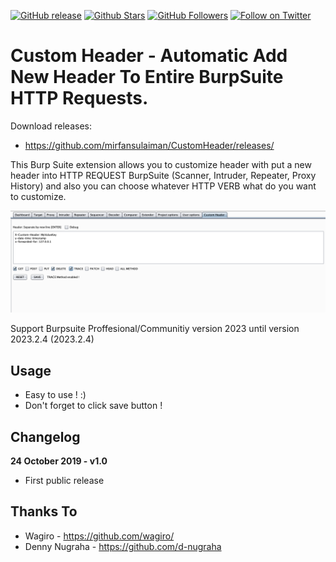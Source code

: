 [![GitHub release](https://img.shields.io/github/release/mirfansulaiman/CustomHeader.svg)](https://github.com/mirfansulaiman/CustomHeader/releases) 
[![Github Stars](https://img.shields.io/github/stars/mirfansulaiman/CustomHeader.svg?style=social&label=Stars)](https://github.com/mirfansulaiman/CustomHeader/) 
[![GitHub Followers](https://img.shields.io/github/followers/mirfansulaiman.svg?style=social&label=Follow)](https://github.com/mirfansulaiman/CustomHeader/)
[![Follow on Twitter](https://img.shields.io/twitter/follow/mirfansulaiman.svg?style=social&label=Follow)](https://twitter.com/intent/follow?screen_name=mirfansulaiman)

# Custom Header - Automatic Add New Header To Entire BurpSuite HTTP Requests. 

Download releases:

* https://github.com/mirfansulaiman/CustomHeader/releases/

This Burp Suite extension allows you to customize header with put a new header into HTTP REQUEST BurpSuite (Scanner, Intruder, Repeater, Proxy History) and also you can choose whatever HTTP VERB what do you want to customize.

![CustomHeader](screenshots/CustomHeader-Interface.png) 

Support Burpsuite Proffesional/Communitiy version 2023 until version 2023.2.4 (2023.2.4)

## Usage

* Easy to use ! :) 
* Don't forget to click save button ! 

## Changelog
**24 October 2019 - v1.0**
 - First public release

## Thanks To

* Wagiro - https://github.com/wagiro/
* Denny Nugraha - https://github.com/d-nugraha
